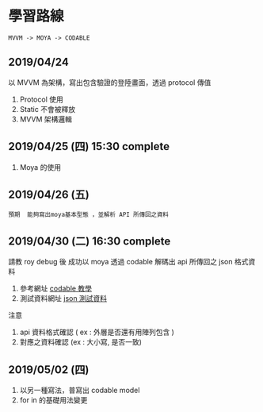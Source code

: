 # 學習路線
  
    MVVM -> MOYA -> CODABLE

## 2019/04/24 

以 MVVM 為架構，寫出包含驗證的登陸畫面，透過 protocol 傳值

1. Protocol 使用
2. Static 不會被釋放
3. MVVM 架構邏輯

## 2019/04/25 (四) 15:30 complete

1. Moya 的使用 

## 2019/04/26 (五)

    預期  能夠寫出moya基本型態 ，並解析 API 所傳回之資料

## 2019/04/30 (二) 16:30 complete

請教 roy debug 後 成功以 moya 透過 codable 解碼出 api 所傳回之 json 格式資料
1. 參考網址 [codable 教學](http://swiftcafe.io/post/codable)
2. 測試資料網址 [json 測試資料](https://jsonplaceholder.typicode.com/users) 

注意 
1. api 資料格式確認 ( ex :  外層是否還有用陣列包含 )
2. 對應之資料確認 (ex :  大小寫, 是否一致) 

## 2019/05/02 (四)
1. 以另一種寫法，普寫出 codable model 
2. for in 的基礎用法變更
